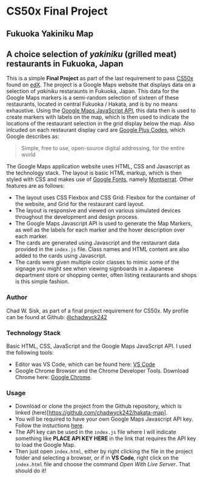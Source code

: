 # CS50x Final Project

## Fukuoka Yakiniku Map

## A choice selection of _yakiniku_ (grilled meat) restaurants in Fukuoka, Japan

This is a simple **Final Project** as part of the last requirement to pass [CS50x](https://cs50.harvard.edu/x/2020/) found on [edX](https://www.edx.org/course/cs50s-introduction-to-computer-science). The project is a Google Maps website that displays data on a selection of _yakiniku_ restaraunts in Fukuoka, Japan. This data for the Google Maps markers is a semi-random selection of sixteen of these restaurants, located in central Fukuoka / Hakata, and is by no means exhaustive. Using the [Google Maps JavaScript API](https://cloud.google.com/maps-platform/maps), this data then is used to create markers with labels on the map, which is then used to indicate the locations of the restaurant selection in the grid display below the map. Also inlcuded on each restaurant display card are [Google Plus Codes](https://maps.google.com/pluscodes/), which Google describes as:

> Simple, free to use, open-source digital addressing, for the entire world

The Google Maps application website uses HTML, CSS and Javascript as the technology stack. The layout is basic HTML markup, which is then styled with CSS and makes use of [Google Fonts](https://fonts.google.com/), namely [Montserrat](https://fonts.google.com/specimen/Montserrat). Other features are as follows:

- The layout uses CSS Flexbox and CSS Grid: Flexbox for the container of the website, and Grid for the restaurant card layout.
- The layout is responsive and viewed on various simulated devices throughout the development and design process.
- The Google Maps Javascript API is used to generate the Map Markers, as well as the labels for each marker and the hover description over each marker.
- The cards are generated using Javascript and the restaurant data provided in the `index.js` file. Class names and HTML content are also added to the cards using Javascript.
- The cards were given multiple color classes to mimic some of the signage you might see when viewing signboards in a Japanese department store or shopping center, often listing restaurants and shops is this simple fashion.

### Author

Chad W. Sisk, as part of a final project requirement for CS50x. My profile can be found at Github: [@chadwyck242](https://github.com/chadwyck242)

### Technology Stack

Basic HTML, CSS, JavaScript and the Google Maps JavaScript API.
I used the following tools:

- Editor was VS Code, which can be found here: [VS Code](https://code.visualstudio.com/)
- Google Chrome Browser and the Chrome Developer Tools. Download Chrome here: [Google Chrome](https://www.google.com/chrome/).

### Usage

- Download or clone the project from the Github repository, which is linked (here)[https://github.com/chadwyck242/hakata-map].
- You will be required to have your own Google Maps Javascript API key. Follow the instuctions [here](https://developers.google.com/maps/documentation/javascript/overview).
- The API key can be used in the `index.js` file where I will indicate something like **PLACE API KEY HERE** in the link that requires the API key to load the Google Map.
- Then just open `index.html`, either by right clicking the file in the project folder and selecting a browser, or if in **VS Code**, right click on the `index.html` file and choose the command _Open With Live Server_. That should do it!
